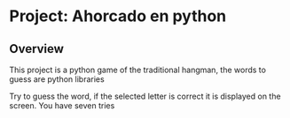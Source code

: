 # Project: Ahorcado en python

## Overview

This project is a python game of the traditional hangman, the words to guess are python libraries

Try to guess the word, if the selected letter is correct it is displayed on the screen. You have seven tries
